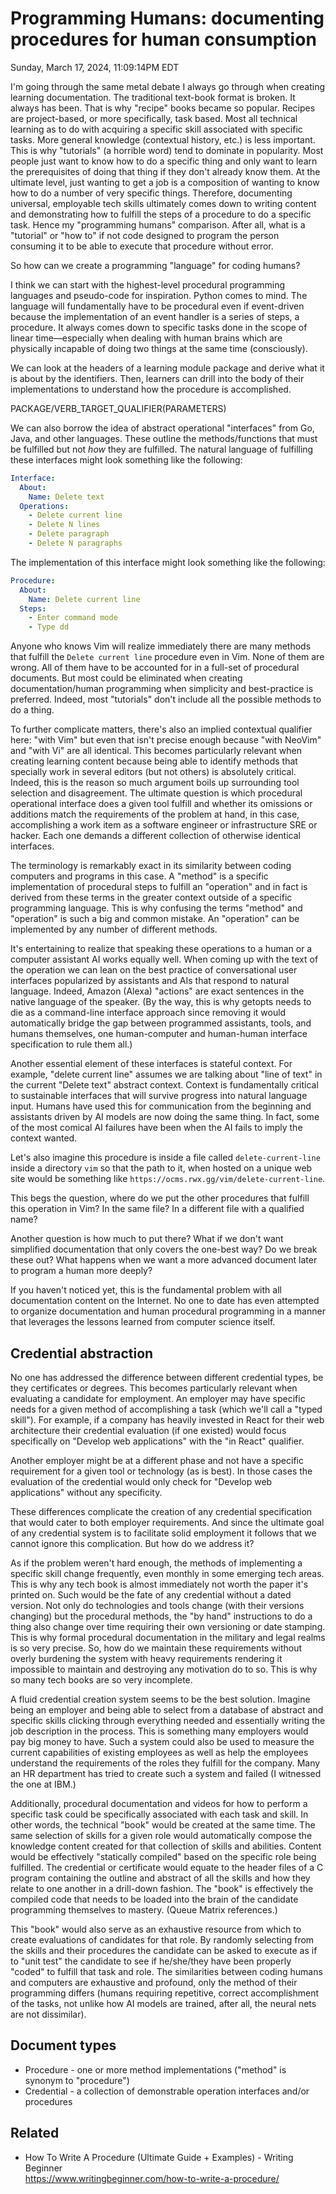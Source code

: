 # Programming Humans: documenting procedures for human consumption

Sunday, March 17, 2024, 11:09:14PM EDT

I'm going through the same metal debate I always go through when creating learning documentation. The traditional text-book format is broken. It always has been. That is why "recipe" books became so popular. Recipes are project-based, or more specifically, task based. Most all technical learning as to do with acquiring a specific skill associated with specific tasks. More general knowledge (contextual history, etc.) is less important. This is why "tutorials" (a horrible word) tend to dominate in popularity. Most people just want to know how to do a specific thing and only want to learn the prerequisites of doing that thing if they don't already know them. At the ultimate level, just wanting to get a job is a composition of wanting to know how to do a number of very specific things. Therefore, documenting universal, employable tech skills ultimately comes down to writing content and demonstrating how to fulfill the steps of a procedure to do a specific task. Hence my "programming humans" comparison. After all, what is a "tutorial" or "how to" if not code designed to program the person consuming it to be able to execute that procedure without error.

So how can we create a programming "language" for coding humans?

I think we can start with the highest-level procedural programming languages and pseudo-code for inspiration. Python comes to mind. The language will fundamentally have to be procedural even if event-driven because the implementation of an event handler is a series of steps, a procedure. It always comes down to specific tasks done in the scope of linear time—especially when dealing with human brains which are physically incapable of doing two things at the same time (consciously).

We can look at the headers of a learning module package and derive what it is about by the identifiers. Then, learners can drill into the body of their implementations to understand how the procedure is accomplished.

PACKAGE/VERB_TARGET_QUALIFIER(PARAMETERS)

We can also borrow the idea of abstract operational "interfaces" from Go, Java, and other languages. These outline the methods/functions that must be fulfilled but not *how* they are fulfilled. The natural language of fulfilling these interfaces might look something like the following:

```yaml
Interface:
  About:
    Name: Delete text
  Operations:
    - Delete current line
    - Delete N lines
    - Delete paragraph
    - Delete N paragraphs
```

The implementation of this interface might look something like the following:

```yaml
Procedure:
  About:
    Name: Delete current line
  Steps:
    - Enter command mode
    - Type dd
```

Anyone who knows Vim will realize immediately there are many methods that fulfill the `Delete current line` procedure even in Vim. None of them are wrong. All of them have to be accounted for in a full-set of procedural documents. But most could be eliminated when creating documentation/human programming when simplicity and best-practice is preferred. Indeed, most "tutorials" don't include all the possible methods to do a thing.

To further complicate matters, there's also an implied contextual qualifier here: "with Vim" but even that isn't precise enough because "with NeoVim" and "with Vi" are all identical. This becomes particularly relevant when creating learning content because being able to identify methods that specially work in several editors (but not others) is absolutely critical. Indeed, this is the reason so much argument boils up surrounding tool selection and disagreement. The ultimate question is which procedural operational interface does a given tool fulfill and whether its omissions or additions match the requirements of the problem at hand, in this case, accomplishing a work item as a software engineer or infrastructure SRE or hacker. Each one demands a different collection of otherwise identical interfaces.

The terminology is remarkably exact in its similarity between coding computers and programs in this case. A "method" is a specific implementation of procedural steps to fulfill an "operation" and in fact is derived from these terms in the greater context outside of a specific programming language. This is why confusing the terms "method" and "operation" is such a big and common mistake. An "operation" can be implemented by any number of different methods.

It's entertaining to realize that speaking these operations to a human or a computer assistant AI works equally well. When coming up with the text of the operation we can lean on the best practice of conversational user interfaces popularized by assistants and AIs that respond to natural language. Indeed, Amazon (Alexa) "actions" are exact sentences in the native language of the speaker. (By the way, this is why getopts needs to die as a command-line interface approach since removing it would automatically bridge the gap between programmed assistants, tools, and humans themselves, one human-computer and human-human interface specification to rule them all.)

Another essential element of these interfaces is stateful context. For example, "delete current line" assumes we are talking about "line of text" in the current "Delete text" abstract context. Context is fundamentally critical to sustainable interfaces that will survive progress into natural language input. Humans have used this for communication from the beginning and assistants driven by AI models are now doing the same thing. In fact, some of the most comical AI failures have been when the AI fails to imply the context wanted.

Let's also imagine this procedure is inside a file called `delete-current-line` inside a directory `vim` so that the path to it, when hosted on a unique web site would be something like `https://ocms.rwx.gg/vim/delete-current-line`.

This begs the question, where do we put the other procedures that fulfill this operation in Vim? In the same file? In a different file with a qualified name?

Another question is how much to put there? What if we don't want simplified documentation that only covers the one-best way? Do we break these out? What happens when we want a more advanced document later to program a human more deeply?

If you haven't noticed yet, this is the fundamental problem with all documentation content on the Internet. No one to date has even attempted to organize documentation and human procedural programming in a manner that leverages the lessons learned from computer science itself.

## Credential abstraction

No one has addressed the difference between different credential types, be they certificates or degrees. This becomes particularly relevant when evaluating a candidate for employment. An employer may have specific needs for a given method of accomplishing a task (which we'll call a "typed skill"). For example, if a company has heavily invested in React for their web architecture their credential evaluation (if one existed) would focus specifically on "Develop web applications" with the "in React" qualifier.

Another employer might be at a different phase and not have a specific requirement for a given tool or technology (as is best). In those cases the evaluation of the credential would only check for "Develop web applications" without any specificity.

These differences complicate the creation of any credential specification that would cater to both employer requirements. And since the ultimate goal of any credential system is to facilitate solid employment it follows that we cannot ignore this complication. But how do we address it?

As if the problem weren't hard enough, the methods of implementing a specific skill change frequently, even monthly in some emerging tech areas. This is why any tech book is almost immediately not worth the paper it's printed on. Such would be the fate of any credential without a dated version. Not only do technologies and tools change (with their versions changing) but the procedural methods, the "by hand" instructions to do a thing also change over time requiring their own versioning or date stamping. This is why formal procedural documentation in the military and legal realms is so very precise. So, how do we maintain these requirements without overly burdening the system with heavy requirements rendering it impossible to maintain and destroying any motivation do to so. This is why so many tech books are so very incomplete.

A fluid credential creation system seems to be the best solution. Imagine being an employer and being able to select from a database of abstract and specific skills clicking through everything needed and essentially writing the job description in the process. This is something many employers would pay big money to have. Such a system could also be used to measure the current capabilities of existing employees as well as help the employees understand the requirements of the roles they fulfill for the company. Many an HR department has tried to create such a system and failed (I witnessed the one at IBM.)

Additionally, procedural documentation and videos for how to perform a specific task could be specifically associated with each task and skill. In other words, the technical "book" would be created at the same time. The same selection of skills for a given role would automatically compose the knowledge content created for that collection of skills and abilities. Content would be effectively "statically compiled" based on the specific role being fulfilled. The credential or certificate would equate to the header files of a C program containing the outline and abstract of all the skills and how they relate to one another in a drill-down fashion. The "book" is effectively the compiled code that needs to be loaded into the brain of the candidate programming themselves to mastery. (Queue Matrix references.)

This "book" would also serve as an exhaustive resource from which to create evaluations of candidates for that role. By randomly selecting from the skills and their procedures the candidate can be asked to execute as if to "unit test" the candidate to see if he/she/they have been properly "coded" to fulfill that task and role. The similarities between coding humans and computers are exhaustive and profound, only the method of their programming differs (humans requiring repetitive, correct accomplishment of the tasks, not unlike how AI models are trained, after all, the neural nets are not dissimilar).

## Document types

* Procedure - one or more method implementations ("method" is synonym to "procedure")
* Credential - a collection of demonstrable operation interfaces and/or procedures

## Related

* How To Write A Procedure (Ultimate Guide + Examples) - Writing Beginner  
  <https://www.writingbeginner.com/how-to-write-a-procedure/>

